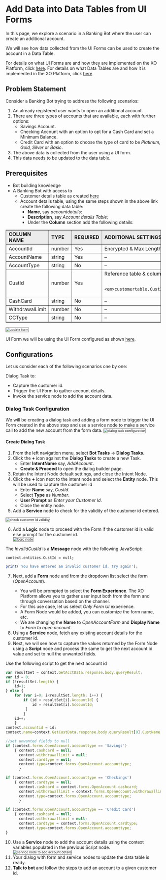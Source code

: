 # Add Data into Data Tables from UI Forms

In this page, we explore a scenario in a Banking Bot where the user can create an additional account.

We will see how data collected from the UI Forms can be used to create the account in a Data Table.

For details on what UI Forms are and how they are implemented on the XO Platform, click <a href="https://developer.kore.ai/docs/bots/bot-builder-tool/ui-forms/" target="_blank"> here</a>.
For details on what Data Tables are and how it is implemented in the XO Platform, click <a href="https://developer.kore.ai/docs/bots/advanced-topics/data-as-a-service/" target="_blank"> here</a>.

## Problem Statement

Consider a Banking Bot trying to address the following scenarios:

1. An already registered user wants to open an additional account.
2. There are three types of accounts that are available, each with further options:
    * Savings Account.
    * Checking Account with an option to opt for a Cash Card and set a Minimum Balance.
    * Credit Card with an option to choose the type of card to be _Platinum, Gold, Silver_ or _Basic_.
3. The above data is collected from the user using a UI form.
4. This data needs to be updated to the data table.

## Prerequisites

* Bot building knowledge
* A Banking Bot with access to
    * Customer details table as created <a href="https://developer.kore.ai/docs/bots/how-tos/how-to-add-data-tables/#Table_Creation" target="_blank"> here</a> 
    * Account details table, using the same steps shown in the above link create the following data table:
        * **Name**, say _accountdetails;_
        * **Description**, say _Account details Table;_
        * Under the **Column** section add the following details:

<table border="1.5">
<tr bgcolor="#ECECEC">
   <td>
            <strong>COLUMN NAME</strong>
</li>  
</ul>
</li>  
</ul>
</li>  
</ul>
   </td>
   <td>
            <strong>TYPE</strong>
   </td>
   <td>
            <strong>REQUIRED</strong>
   </td>
   <td>
            <strong>ADDITIONAL SETTINGS</strong>
   </td>
  </tr>
  <tr>
   <td>
            AccountId
   </td>
   <td>
            number
   </td>
   <td>
            Yes
   </td>
   <td>
            Encrypted & Max Length of 5
   </td>
  </tr>
  <tr>
   <td>
            AccountName
   </td>
   <td>
            string
   </td>
   <td>
            Yes
   </td>
   <td>
            –
   </td>
  </tr>
  <tr>
   <td>
            AccountType
   </td>
   <td>
            string
   </td>
   <td>
            No
   </td>
   <td>
            –
   </td>
  </tr>
  <tr>
   <td>
            CustId
   </td>
   <td>
            number
   </td>
   <td>
            Yes
   </td>
   <td>
            Reference table & column as
<p>

            <em>customertable.CustId</em>
   </td>
  </tr>
  <tr>
   <td>
            CashCard
   </td>
   <td>
            string
   </td>
   <td>
            No
   </td>
   <td>
            –
   </td>
  </tr>
  <tr>
   <td>
            WithdrawalLimit
   </td>
   <td>
            number
   </td>
   <td>
            No
   </td>
   <td>
            –
   </td>
  </tr>
  <tr>
   <td>
            CCType
   </td>
   <td>
            string
   </td>
   <td>
            No
   </td>
   <td>
            –
   </td>
  </tr>
</table>

<img src="../images/update-form.png" alt="update form" title="update form" style="border: 1px solid gray; zoom:75%;">

UI Form we will be using the UI Form configured as shown <a href="https://developer.kore.ai/docs/bots/how-tos/how-to-configure-ui-forms/#UI_Form_Configuration" target="_blank"> here</a>.

## Configurations

Let us consider each of the following scenarios one by one:

Dialog Task to:

* Capture the customer id.
* Trigger the UI Form to gather account details.
* Invoke the service node to add the account data.

### Dialog Task Configuration

We will be creating a dialog task and adding a form node to trigger the UI Form created in the above step and use a service node to make a service call to add the new account from the form data.
<img src="../images/dialog-task-configuration-ui-form.png" alt="dialog task configuration" title="dialog task configuration" style="border: 1px solid gray; zoom:75%;">

#### Create Dialog Task

1. From the left navigation menu, select **Bot Tasks** -> **Dialog Tasks**.
2. Click the **+** icon against the **Dialog Tasks** to create a new Task.
    * Enter **IntentName** say, _AddAccount_.
    * **Create & Proceed** to open the dialog builder page.
3. Retain the Intent Node default settings, and close the Intent Node.
4. Click the **+** icon next to the intent node and select the **Entity** node. This will be used to capture the customer id
    * Enter **Name** say, _CustId_.
    * Select **Type** as _Number_.
    * **User Prompt** as _Enter your Customer Id_.
    * Close the entity node.
5. Add a **Service** node to check for the validity of the customer id entered.

<img src="../images/check-customer-id-validity.png" alt="check customer id validity" title="check customer id validity" style="border: 1px solid gray; zoom:75%;">

<ol start="6"><li>Add a <b>Logic</b> node to proceed with the Form if the customer id is valid else prompt for the customer id.</li>
<img src="../images/logic-node.png" alt="logic node" title="logic node" style="border: 1px solid gray; zoom:75%;"></ol>

The _InvalidCustId_ is a **Message** node with the following JavaScript:

 `context.entities.CustId = null;`

```js
print('You have entered an invalid customer id, try again');
```

<ol start="7"><li>Next, add a <b>Form</b> node and from the dropdown list select the form (<i>OpenAccount</i>).</li>
    <ul><li>You will be prompted to select the <b>Form Experience</b>. The XO Platform allows you to gather user input both from the form and through conversation based on the channel.</li>
    <li>For this use case, let us select <i>Only Form UI</i> experience.</li>
    <li>A Form Node would be added, you can customize the form name, etc.</li>
    <li>We are changing the <b>Name</b> to <i>OpenAccountForm</i> and <b>Display Name</b> to <i>Form to open account</i>.</li></ul>
<li>Using a <b>Service</b> node, fetch any existing account details for the customer id.</li>
<li>Next, we will see how to capture the values returned by the Form Node using a <b>Script</b> node and process the same to get the next account id value and set to null the unwanted fields.</li></ol>

Use the following script to get the next account id

```js
var resultSet = context.GetAcctData.response.body.queryResult;
var id = 0;
if (!resultSet.length) {
    id=1;
} else {
    for (var i=0; i<resultSet.length; i++) {
        if (id < resultSet[i].AccountId) {
            id = resultSet[i].AccountId;
         }
        }
    id++;    
    }
context.accountid = id;
context.name=context.GetCustData.response.body.queryResult[0].CustName;

//set unwanted fields to null
if (context.forms.OpenAccount.accounttype == 'Savings')
	{ context.cashcard = null;
	  context.withdrawallimit = null;
	  context.cardtype = null;
	  context.type=context.forms.OpenAccount.accounttype;
	  }

if (context.forms.OpenAccount.accounttype == 'Checkings')
	{ context.cardtype = null;
      context.cashcard = context.forms.OpenAccount.cashcard;
	  context.withdrawallimit = context.forms.OpenAccount.withdrawallimit;
	  context.type=context.forms.OpenAccount.accounttype;
	  }

if (context.forms.OpenAccount.accounttype == 'Credit Card')
	{ context.cashcard = null;
	  context.withdrawallimit = null;
	  context.cardtype = context.forms.OpenAccount.cardtype;
	  context.type=context.forms.OpenAccount.accounttype;
}
```

<ol start="10"><li>Use a <b>Service</b> node to add the account details using the context variables populated in the previous Script node.</li>
<img src="../images/service-node-to-add-account-details.png" alt="service node to add account details" title="service node to add account details" style="border: 1px solid gray; zoom:75%;">

<li>Your dialog with form and service nodes to update the data table is ready.</li>
<li><b>Talk to bot</b> and follow the steps to add an account to a given customer id.</li></ol>